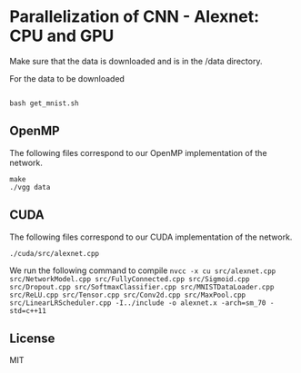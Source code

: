 # Parallelization of CNN - Alexnet: CPU and GPU


Make sure that the data is downloaded and is in the /data directory.

For the data to be downloaded
```

bash get_mnist.sh
```

## OpenMP
The following files correspond to our OpenMP implementation of the network.

```
make
./vgg data
```

## CUDA
The following files correspond to our CUDA implementation of the network.
```
./cuda/src/alexnet.cpp
```
We run the following command to compile 
```nvcc -x cu src/alexnet.cpp src/NetworkModel.cpp src/FullyConnected.cpp src/Sigmoid.cpp src/Dropout.cpp src/SoftmaxClassifier.cpp src/MNISTDataLoader.cpp src/ReLU.cpp src/Tensor.cpp src/Conv2d.cpp src/MaxPool.cpp src/LinearLRScheduler.cpp -I../include -o alexnet.x -arch=sm_70 -std=c++11```

License
----

MIT

